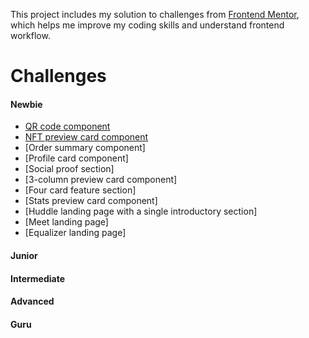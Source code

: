 This project includes my solution to challenges from [Frontend Mentor](https://www.frontendmentor.io/challenges), which helps me improve my coding skills and understand frontend workflow.

# Challenges

#### Newbie

- [QR code component](https://github.com/erinchocolate/frontend-mentor-challenge/tree/master/qr-code-component)
- [NFT preview card component](https://github.com/erinchocolate/frontend-mentor-challenge/tree/master/nft-preview-card-component)
- [Order summary component]
- [Profile card component]
- [Social proof section]
- [3-column preview card component]
- [Four card feature section]
- [Stats preview card component]
- [Huddle landing page with a single introductory section]
- [Meet landing page]
- [Equalizer landing page]

#### Junior

#### Intermediate

#### Advanced

#### Guru

